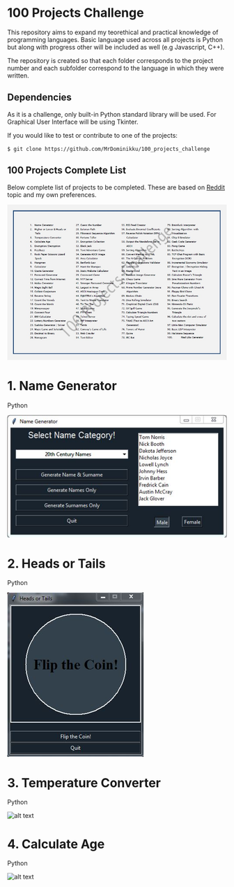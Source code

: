 # 100 Projects Challenge

This repository aims to expand my teorethical and practical knowledge of programming languages. Basic language used across all projects is Python but along with progress other will be included as well (e.g Javascript, C++).

The repository is created so that each folder corresponds to the project number and each subfolder correspond to the language in which they were written.

## Dependencies

As it is a challenge, only built-in Python standard library will be used.
For Graphical User Interface will be using Tkinter.

If you would like to test or contribute to one of the projects:
```
$ git clone https://github.com/MrDominikku/100_projects_challenge
```

## 100 Projects Complete List

Below complete list of projects to be completed. These are based on [Reddit](https://www.reddit.com/r/learnprogramming/comments/2a9ygh/1000_beginner_programming_projects_xpost/) topic and my own preferences.

![alt text](https://github.com/MrDominikku/100_projects_challenge/blob/master/100_projects.jpg)

# 1. Name Generator

Python

![alt text](https://github.com/MrDominikku/100_projects_challenge/blob/master/1.%20Name%20Generator/Python/name_generator.JPG)

# 2. Heads or Tails

Python

![alt text](https://github.com/MrDominikku/100_projects_challenge/blob/master/2.%20Heads%20or%20Tails/Python/heads_or_tails.JPG)

# 3. Temperature Converter

Python

![alt text](https://github.com/MrDominikku/100_projects_challenge/blob/master/3.%20Temperature%20Converter/Python/temperature_converter.JPG)

# 4. Calculate Age

Python

![alt text](https://github.com/MrDominikku/100_projects_challenge/blob/master/4.%20Calculate%20Age/Python/calculate_age.JPG)
